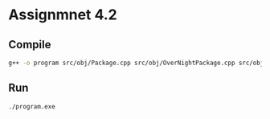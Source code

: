 # Assignmnet 4.2

## Compile
```bash
g++ -o program src/obj/Package.cpp src/obj/OverNightPackage.cpp src/obj/TwoDayPackage.cpp src/obj/Customer.cpp src/obj/BusinessCustomer.cpp src/obj/PrivateCustomer.cpp src/console/printFunctions.cpp src/main.cpp
```

## Run
```bash
./program.exe
```

